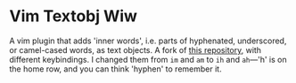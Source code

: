 # Vim Textobj Wiw

A vim plugin that adds 'inner words', i.e. parts of hyphenated, underscored, or camel-cased words, as text objects. A fork of [this repository](https://github.com/rhysd/vim-textobj-wiw), with different keybindings. I changed them from `im` and `am` to `ih` and `ah`—'h' is on the home row, and you can think 'hyphen' to remember it.
